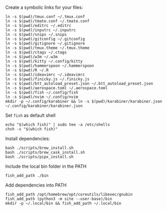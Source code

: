 Create a symbolic links for your files:

    ln -s $(pwd)/tmux.conf ~/.tmux.conf
    ln -s $(pwd)/tmate.conf ~/.tmate.conf
    ln -s $(pwd)/editrc ~/.editrc
    ln -s $(pwd)/inputrc ~/.inputrc
    ln -s $(pwd)/snips ~/.snips
    ln -s $(pwd)/gitconfig ~/.gitconfig
    ln -s $(pwd)/gitignore ~/.gitignore
    ln -s $(pwd)/tmux.theme ~/.tmux.theme
    ln -s $(pwd)/ctags ~/.ctags
    ln -s $(pwd)/w3m ~/.w3m
    ln -s $(pwd)/kitty ~/.config/kitty
    ln -s $(pwd)/hammerspoon ~/.hammerspoon
    ln -s $(pwd)/R ~/.R
    ln -s $(pwd)/ideavimrc ~/.ideavimrc
    ln -s $(pwd)/finicky.js ~/.finicky.js
    ln -s $(pwd)/btt_autoload_preset.json ~/.btt_autoload_preset.json
    ln -s $(pwd)/aerospace.toml ~/.aerospace.toml
    ln -s $(pwd)/fish ~/.config/fish
    ln -s $(pwd)/nvim ~/.config/nvim
    mkdir -p ~/.config/karabiner && ln -s $(pwd)/karabiner/karabiner.json ~/.config/karabiner/karabiner.json

Set `fish` as default shell

    echo "$(which fish)" | sudo tee -a /etc/shells
    chsh -s "$(which fish)"

Install dependencies:

    bash ./scripts/brew_install.sh
    bash ./scripts/brew_cask_install.sh
    bash ./scripts/pipx_install.sh

Include the local bin folder in the PATH

    fish_add_path ./bin

Add dependencies into PATH

    fish_add_path /opt/homebrew/opt/coreutils/libexec/gnubin
    fish_add_path (python3 -m site --user-base)/bin
    mkdir -p ~/.local/bin && fish_add_path ~/.local/bin

